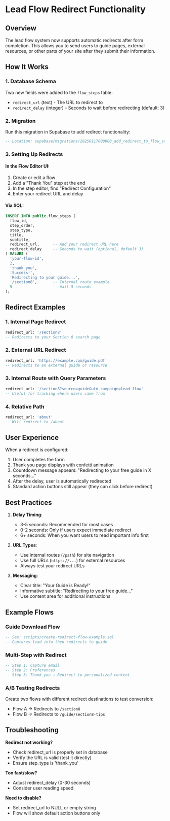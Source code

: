 # Lead Flow Redirect Functionality

## Overview
The lead flow system now supports automatic redirects after form completion. This allows you to send users to guide pages, external resources, or other parts of your site after they submit their information.

## How It Works

### 1. Database Schema
Two new fields were added to the `flow_steps` table:
- `redirect_url` (text) - The URL to redirect to
- `redirect_delay` (integer) - Seconds to wait before redirecting (default: 3)

### 2. Migration
Run this migration in Supabase to add redirect functionality:
```sql
-- Location: supabase/migrations/20250117000000_add_redirect_to_flow_steps.sql
```

### 3. Setting Up Redirects

#### In the Flow Editor UI:
1. Create or edit a flow
2. Add a "Thank You" step at the end
3. In the step editor, find "Redirect Configuration"
4. Enter your redirect URL and delay

#### Via SQL:
```sql
INSERT INTO public.flow_steps (
  flow_id,
  step_order,
  step_type,
  title,
  subtitle,
  redirect_url,      -- Add your redirect URL here
  redirect_delay     -- Seconds to wait (optional, default 3)
) VALUES (
  'your-flow-id',
  2,
  'thank_you',
  'Success!',
  'Redirecting to your guide...',
  '/section8',       -- Internal route example
  5                  -- Wait 5 seconds
);
```

## Redirect Examples

### 1. Internal Page Redirect
```sql
redirect_url: '/section8'
-- Redirects to your Section 8 search page
```

### 2. External URL Redirect
```sql
redirect_url: 'https://example.com/guide.pdf'
-- Redirects to an external guide or resource
```

### 3. Internal Route with Query Parameters
```sql
redirect_url: '/section8?source=guide&utm_campaign=lead-flow'
-- Useful for tracking where users came from
```

### 4. Relative Path
```sql
redirect_url: 'about'
-- Will redirect to /about
```

## User Experience

When a redirect is configured:
1. User completes the form
2. Thank you page displays with confetti animation
3. Countdown message appears: "Redirecting to your free guide in X seconds..."
4. After the delay, user is automatically redirected
5. Standard action buttons still appear (they can click before redirect)

## Best Practices

1. **Delay Timing**:
   - 3-5 seconds: Recommended for most cases
   - 0-2 seconds: Only if users expect immediate redirect
   - 6+ seconds: When you want users to read important info first

2. **URL Types**:
   - Use internal routes (`/path`) for site navigation
   - Use full URLs (`https://...`) for external resources
   - Always test your redirect URLs

3. **Messaging**:
   - Clear title: "Your Guide is Ready!"
   - Informative subtitle: "Redirecting to your free guide..."
   - Use content area for additional instructions

## Example Flows

### Guide Download Flow
```sql
-- See: scripts/create-redirect-flow-example.sql
-- Captures lead info then redirects to guide
```

### Multi-Step with Redirect
```sql
-- Step 1: Capture email
-- Step 2: Preferences  
-- Step 3: Thank you → Redirect to personalized content
```

### A/B Testing Redirects
Create two flows with different redirect destinations to test conversion:
- Flow A → Redirects to `/section8`
- Flow B → Redirects to `/guide/section8-tips`

## Troubleshooting

**Redirect not working?**
- Check redirect_url is properly set in database
- Verify the URL is valid (test it directly)
- Ensure step_type is 'thank_you'

**Too fast/slow?**
- Adjust redirect_delay (0-30 seconds)
- Consider user reading speed

**Need to disable?**
- Set redirect_url to NULL or empty string
- Flow will show default action buttons only